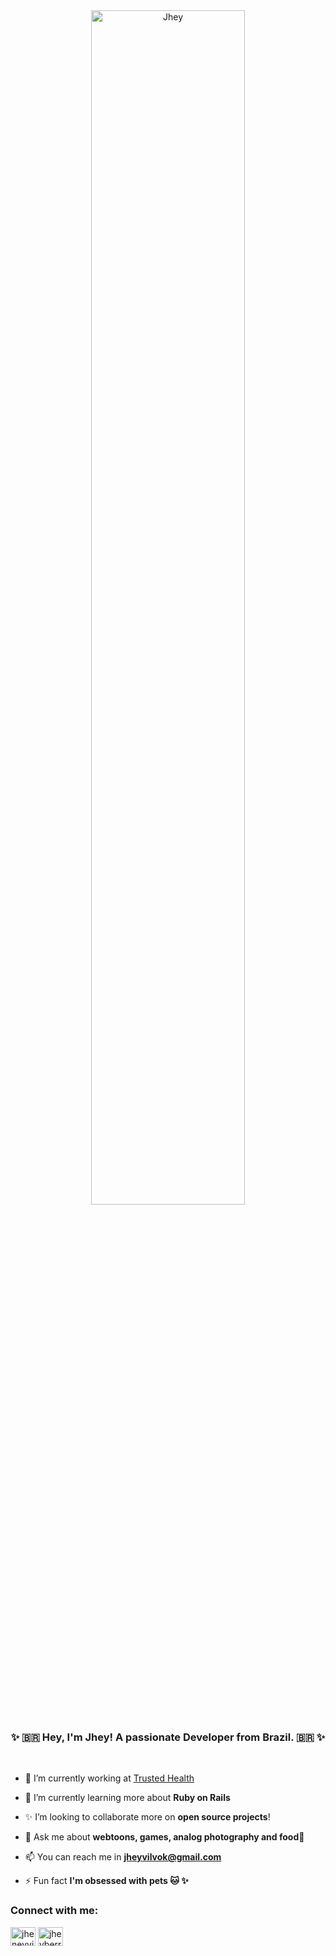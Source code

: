 
<div align="center">
<img src="https://user-images.githubusercontent.com/57020774/174155310-28324d06-5fbb-4bd7-82f3-e030fc2391ce.png" alt="Jhey" width="70%" align="center"/>
</div>
<h3 align="center">✨ 🇧🇷  Hey, I'm Jhey! A passionate Developer from Brazil. 🇧🇷 ✨ </h3>

</br>

- 🔭 I’m currently working at [Trusted Health](https://www.trustedhealth.com/)

- 🌱 I’m currently learning more about **Ruby on Rails**

- ✨ I’m looking to collaborate more on **open source projects**!

- 💬 Ask me about **webtoons, games, analog photography and food🧁**

- 📫 You can reach me in **jheyvilvok@gmail.com**

- ⚡ Fun fact **I'm obsessed with pets 🐱 ✨**


<p align="left">
<h3 align="left">Connect with me:</h3>
<a href="https://linkedin.com/in/jheneyvilvok" target="blank"><img align="center" src="https://user-images.githubusercontent.com/57020774/174155667-a7ad4a68-e5c8-4260-81db-0ab3dfd5aa01.svg" alt="jheneyvilvok" height="30" width="40" /></a>
<a href="https://instagram.com/jheyberry" target="blank"><img align="center" src="https://user-images.githubusercontent.com/57020774/174155515-53d6a48f-7f89-48ed-a49d-68193d17f835.svg" alt="jheyberry" height="30" width="40" /></a>
</p>
